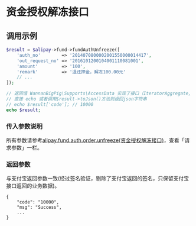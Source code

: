 # 资金授权解冻接口

## 调用示例

```php
$result = $alipay->fund->fundAuthUnfreeze([
    'auth_no'        => '2014070800002001550000014417',
    'out_request_no' => '2016101200104001110081001',
    'amount'         => '100',
    'remark'         => '退还押金，解冻100.00元'
    // ...
]);

// 返回值 WannanBigPig\Supports\AccessData 实现了接口（IteratorAggregate, ArrayAccess, Serializable, Countable）
// 直接 echo 或者调用$result->toJson()方法则返回json字符串
// echo $result['code']; // 10000
echo $result;
```

### 传入参数说明

所有参数请参考[alipay.fund.auth.order.unfreeze\(资金授权解冻接口\)](https://docs.open.alipay.com/api_28/alipay.fund.auth.order.unfreeze/)，查看「请求参数」一栏。

### 返回参数

与支付宝返回参数一致\(经过签名验证，剔除了支付宝返回的签名，只保留支付宝接口返回的业务数据\)。

```text
{
    "code": "10000",
    "msg": "Success",
    ...
}
```

